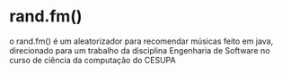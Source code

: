 # rand.fm()
o rand.fm() é um aleatorizador para recomendar músicas feito em java, direcionado para um trabalho da disciplina Engenharia de Software no curso de ciência da computação do CESUPA
